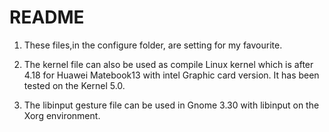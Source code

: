 #  README

1. These files,in the configure folder, are setting for my favourite.

2. The kernel file can also be used as compile Linux kernel which is after 4.18 for Huawei Matebook13 with intel Graphic card version.
   It has been tested on the Kernel 5.0.

3. The libinput gesture file can be used in Gnome 3.30 with libinput on the Xorg environment.
